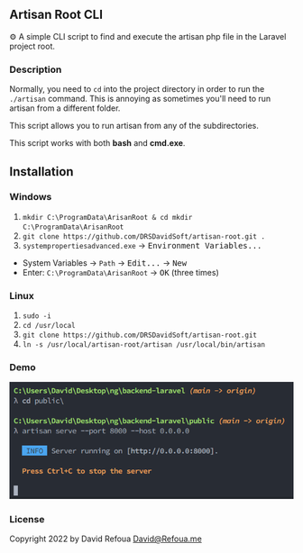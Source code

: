 Artisan Root CLI
----

⚙️ A simple CLI script to find and execute the artisan php file in the Laravel project root.

### Description

Normally, you need to `cd` into the project directory in order to run the `./artisan` command.  This is annoying as sometimes you'll need to run artisan from a different folder.

This script allows you to run artisan from any of the subdirectories.

This script works with both **bash** and **cmd.exe**.


## Installation

### Windows
1. `mkdir C:\ProgramData\ArisanRoot & cd mkdir C:\ProgramData\ArisanRoot`
2. `git clone https://github.com/DRSDavidSoft/artisan-root.git .`
3. `systempropertiesadvanced.exe` → <kbd>Environment Variables...</kbd>
 - System Variables → `Path` → <kbd>Edit...</kbd> → <kbd>New</kbd>
 - Enter: `C:\ProgramData\ArisanRoot` → <kbd>OK</kbd> (three times)

### Linux
1. `sudo -i`
2. `cd /usr/local`
3. `git clone https://github.com/DRSDavidSoft/artisan-root.git`
4. `ln -s /usr/local/artisan-root/artisan /usr/local/bin/artisan`


### Demo
<img src="docs/demo.png" />

### License
Copyright <c> 2022 by David Refoua <David@Refoua.me>
